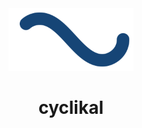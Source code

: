 <div align="center">
  <a href="https://github.com/cyclikal94">
    <picture>
      <source media="(prefers-color-scheme: dark)" srcset="https://raw.githubusercontent.com/cyclikal94/cyclikal94/refs/heads/main/infinite-spinner-dark.svg">
      <source media="(prefers-color-scheme: light)" srcset="https://raw.githubusercontent.com/cyclikal94/cyclikal94/refs/heads/main/infinite-spinner-light.svg">
      <img src="https://raw.githubusercontent.com/cyclikal94/cyclikal94/refs/heads/main/infinite-spinner.svg" width="200" />
    </picture>
  </a>
  <h1>
    cyclikal
  </h1>
</div>



<!--
**cyclikal94/cyclikal94** is a ✨ _special_ ✨ repository because its `README.md` (this file) appears on your GitHub profile.

Here are some ideas to get you started:

- 🔭 I’m currently working on ...
- 🌱 I’m currently learning ...
- 👯 I’m looking to collaborate on ...
- 🤔 I’m looking for help with ...
- 💬 Ask me about ...
- 📫 How to reach me: ...
- 😄 Pronouns: ...
- ⚡ Fun fact: ...
-->
